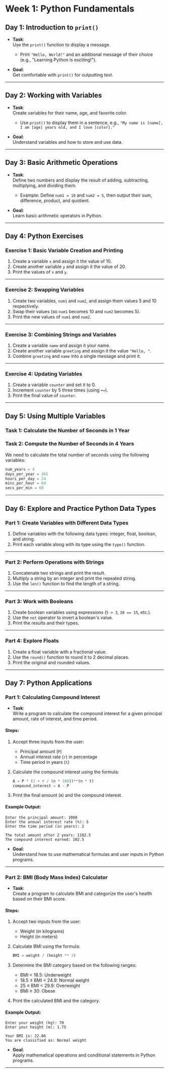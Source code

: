 
# **Week 1: Python Fundamentals**


## **Day 1: Introduction to `print()`**
- **Task**:  
  Use the `print()` function to display a message.  
  - Print `"Hello, World!"` and an additional message of their choice (e.g., "Learning Python is exciting!").  

- **Goal**:  
  Get comfortable with `print()` for outputting text.

---

## **Day 2: Working with Variables**
- **Task**:  
  Create variables for their name, age, and favorite color.  
  - Use `print()` to display them in a sentence, e.g., `"My name is [name], I am [age] years old, and I love [color]."`

- **Goal**:  
  Understand variables and how to store and use data.

---

## **Day 3: Basic Arithmetic Operations**
- **Task**:  
  Define two numbers and display the result of adding, subtracting, multiplying, and dividing them.  
  - Example: Define `num1 = 10` and `num2 = 5`, then output their sum, difference, product, and quotient.

- **Goal**:  
  Learn basic arithmetic operators in Python.

---

## **Day 4: Python Exercises**

### **Exercise 1: Basic Variable Creation and Printing**
1. Create a variable `x` and assign it the value of 10.  
2. Create another variable `y` and assign it the value of 20.  
3. Print the values of `x` and `y`.  

---

### **Exercise 2: Swapping Variables**
1. Create two variables, `num1` and `num2`, and assign them values 5 and 10 respectively.  
2. Swap their values (so `num1` becomes 10 and `num2` becomes 5).  
3. Print the new values of `num1` and `num2`.  

---

### **Exercise 3: Combining Strings and Variables**
1. Create a variable `name` and assign it your name.  
2. Create another variable `greeting` and assign it the value `"Hello, "`.  
3. Combine `greeting` and `name` into a single message and print it.  

---

### **Exercise 4: Updating Variables**
1. Create a variable `counter` and set it to 0.  
2. Increment `counter` by 5 three times (using `+=`).  
3. Print the final value of `counter`.  

---

## **Day 5: Using Multiple Variables**

### **Task 1**: Calculate the Number of Seconds in 1 Year  
### **Task 2**: Compute the Number of Seconds in 4 Years  

We need to calculate the total number of seconds using the following variables:

```python
num_years = 4
days_per_year = 365
hours_per_day = 24
mins_per_hour = 60
secs_per_min = 60
```

---

## **Day 6: Explore and Practice Python Data Types**

### **Part 1: Create Variables with Different Data Types**
1. Define variables with the following data types: integer, float, boolean, and string.  
2. Print each variable along with its type using the `type()` function.  

---

### **Part 2: Perform Operations with Strings**
1. Concatenate two strings and print the result.  
2. Multiply a string by an integer and print the repeated string.  
3. Use the `len()` function to find the length of a string.  

---

### **Part 3: Work with Booleans**
1. Create boolean variables using expressions (`5 > 3`, `10 == 15`, etc.).  
2. Use the `not` operator to invert a boolean's value.  
3. Print the results and their types.  

---

### **Part 4: Explore Floats**
1. Create a float variable with a fractional value.  
2. Use the `round()` function to round it to 2 decimal places.  
3. Print the original and rounded values.  

---

## **Day 7: Python Applications**

### **Part 1: Calculating Compound Interest**
- **Task**:  
  Write a program to calculate the compound interest for a given principal amount, rate of interest, and time period.  

#### **Steps**:  
1. Accept three inputs from the user:  
   - Principal amount (`P`)  
   - Annual interest rate (`r`) in percentage  
   - Time period in years (`t`)  
2. Calculate the compound interest using the formula:  

   ```python
   A = P * (1 + r / (n * 100))**(n * t)
   compound_interest = A - P
   ```

3. Print the final amount (`A`) and the compound interest.  

#### **Example Output**:  
```
Enter the principal amount: 1000  
Enter the annual interest rate (%): 5  
Enter the time period (in years): 2  

The total amount after 2 years: 1102.5  
The compound interest earned: 102.5  
```

- **Goal**:  
  Understand how to use mathematical formulas and user inputs in Python programs.

---

### **Part 2: BMI (Body Mass Index) Calculator**
- **Task**:  
  Create a program to calculate BMI and categorize the user's health based on their BMI score.  

#### **Steps**:  
1. Accept two inputs from the user:  
   - Weight (in kilograms)  
   - Height (in meters)  
2. Calculate BMI using the formula:  

   ```python
   BMI = weight / (height ** 2)
   ```

3. Determine the BMI category based on the following ranges:  
   - BMI < 18.5: Underweight  
   - 18.5 ≤ BMI < 24.9: Normal weight  
   - 25 ≤ BMI < 29.9: Overweight  
   - BMI ≥ 30: Obese  

4. Print the calculated BMI and the category.  

#### **Example Output**:  
```
Enter your weight (kg): 70  
Enter your height (m): 1.75  

Your BMI is: 22.86  
You are classified as: Normal weight  
```

- **Goal**:  
  Apply mathematical operations and conditional statements in Python programs.

---
